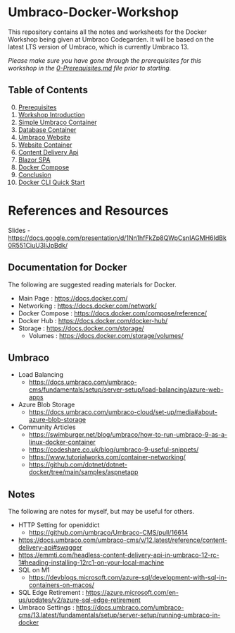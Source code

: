 # Umbraco-Docker-Workshop

This repository contains all the notes and worksheets for the Docker Workshop being given at Umbraco Codegarden. It will be based on the latest LTS version of Umbraco, which is currently Umbraco 13.

*Please make sure you have gone through the prerequisites for this workshop in the [0-Prerequisites.md](/0-Prerequisites.md) file prior to starting.*

## Table of Contents

0. [Prerequisites](0-Prerequisites.md)
1. [Workshop Introduction](1-Workshop-Intro.md)
2. [Simple Umbraco Container](2-Simple-Umbraco-Container.md)
3. [Database Container](3-Database-Container.md)
4. [Umbraco Website](4-Umbraco-Webite.md)
5. [Website Container](5-Website-Container.md)
6. [Content Delivery Api](6-Content-Delivery-Api.md)
7. [Blazor SPA](7-Blazor-SPA.md)
8. [Docker Compose](8-Docker-Compose.md)
9. [Conclusion](9-Conclusion.md)
10. [Docker CLI Quick Start](10-Docker-CLI-Quick-Start.md)

# References and Resources
Slides - https://docs.google.com/presentation/d/1Nn1hfFkZp8QWpCsnIAGMH6IdBk0R551CiuU3IiJpBdk/

## Documentation for Docker

The following are suggested reading materials for Docker.

- Main Page : https://docs.docker.com/
- Networking : https://docs.docker.com/network/
- Docker Compose : https://docs.docker.com/compose/reference/
- Docker Hub : https://docs.docker.com/docker-hub/
- Storage : https://docs.docker.com/storage/
    - Volumes : https://docs.docker.com/storage/volumes/

## Umbraco

- Load Balancing
    - https://docs.umbraco.com/umbraco-cms/fundamentals/setup/server-setup/load-balancing/azure-web-apps
- Azure Blob Storage
    - https://docs.umbraco.com/umbraco-cloud/set-up/media#about-azure-blob-storage
- Community Articles
    - https://swimburger.net/blog/umbraco/how-to-run-umbraco-9-as-a-linux-docker-container
    - https://codeshare.co.uk/blog/umbraco-9-useful-snippets/
    - https://www.tutorialworks.com/container-networking/
    - https://github.com/dotnet/dotnet-docker/tree/main/samples/aspnetapp


## Notes

The following are notes for myself, but may be useful for others.
- HTTP Setting for openiddict
    - https://github.com/umbraco/Umbraco-CMS/pull/16614
- https://docs.umbraco.com/umbraco-cms/v/12.latest/reference/content-delivery-api#swagger
- https://emmti.com/headless-content-delivery-api-in-umbraco-12-rc-1#heading-installing-12rc1-on-your-local-machine
- SQL on M1
    - https://devblogs.microsoft.com/azure-sql/development-with-sql-in-containers-on-macos/
- SQL Edge Retirement : https://azure.microsoft.com/en-us/updates/v2/azure-sql-edge-retirement
- Umbraco Settings : https://docs.umbraco.com/umbraco-cms/13.latest/fundamentals/setup/server-setup/running-umbraco-in-docker